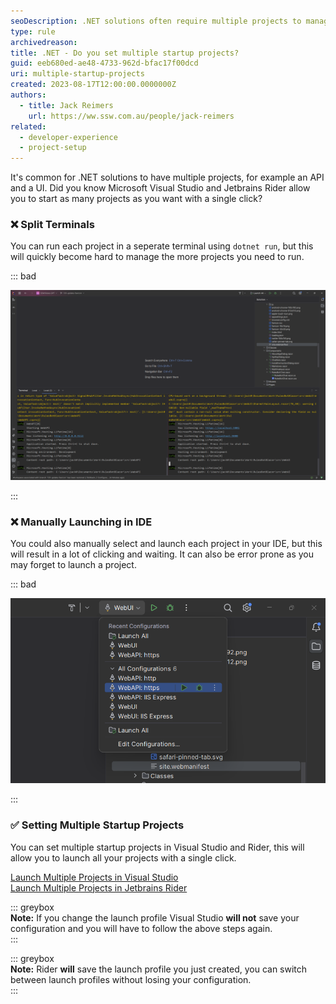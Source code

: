 ```yaml
---
seoDescription: .NET solutions often require multiple projects to manage APIs and UI components. Set multiple startup projects in Visual Studio or Rider for efficient project launching.
type: rule
archivedreason:
title: .NET - Do you set multiple startup projects?
guid: eeb680ed-ae48-4733-962d-bfac17f00dcd
uri: multiple-startup-projects
created: 2023-08-17T12:00:00.0000000Z
authors:
  - title: Jack Reimers
    url: https://ww.ssw.com.au/people/jack-reimers
related:
  - developer-experience
  - project-setup
---
```


It's common for .NET solutions to have multiple projects, for example an API and a UI.
Did you know Microsoft Visual Studio and Jetbrains Rider allow you to start as many projects as you want with a single click?

<!--endintro-->

### ❌ Split Terminals

You can run each project in a seperate terminal using `dotnet run`, but this will quickly become hard to manage the more projects you need to run.

::: bad

![Figure: Multiple Terminals](split-terminals.png)

:::

### ❌ Manually Launching in IDE

You could also manually select and launch each project in your IDE, but this will result in a lot of clicking and waiting.
It can also be error prone as you may forget to launch a project.

::: bad

![Figure: Manually selecting and launching each project](manual-launch.png)

:::

### ✅ Setting Multiple Startup Projects

You can set multiple startup projects in Visual Studio and Rider, this will allow you to launch all your projects with a single click.

[Launch Multiple Projects in Visual Studio](https://learn.microsoft.com/en-us/visualstudio/ide/how-to-set-multiple-startup-projects?view=vs-2022)  
[Launch Multiple Projects in Jetbrains Rider](https://www.jetbrains.com/help/rider/Run_Debug_Multiple.html#compound-configs)

::: greybox  
**Note:** If you change the launch profile Visual Studio **will not** save your configuration and you will have to follow the above steps again.  
:::

::: greybox  
**Note:** Rider **will** save the launch profile you just created, you can switch between launch profiles without losing your configuration.  
:::

